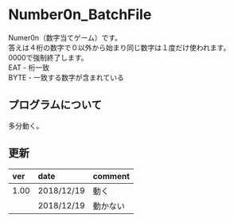 # Number0n_BatchFile
Numer0n（数字当てゲーム）です。  
答えは４桁の数字で０以外から始まり同じ数字は１度だけ使われます。  
0000で強制終了します。  
EAT - 桁一致  
BYTE - 一致する数字が含まれている

## プログラムについて
多分動く。  

## 更新
|ver|date|comment|
|:---|:---|:---|
|1.00|2018/12/19|動く|  
||2018/12/19|動かない|
